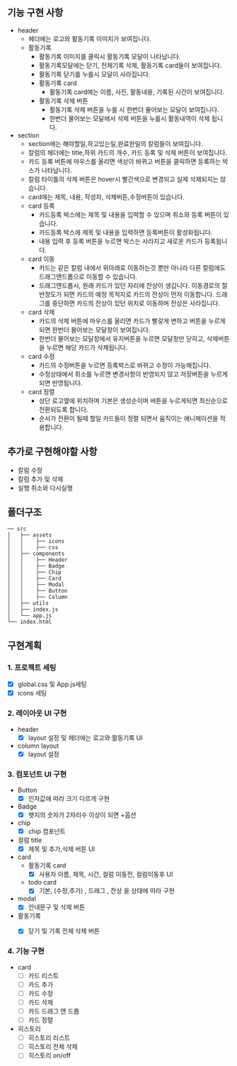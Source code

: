 ## 기능 구현 사항

- header
    - 헤더에는 로고와 활동기록 이미지가 보여집니다.
    - 활동기록
        - 활동기록 이미지를 클릭시 활동기록 모달이 나타납니다.
        - 활동기록모달에는 닫기, 전체기록 삭제, 활동기록 card들이 보여집니다.
        - 활동기록 닫기를 누를시 모달이 사라집니다.
        - 활동기록 card
            - 활동기록 card에는 이름, 사진, 활동내용, 기록된 시간이 보여집니다.
        - 활동기록 삭제 버튼
            - 활동기록 삭제 버튼을 누를 시 한번더 물어보는 모달이 보여집니다.
            - 한번더 물어보는 모달에서 삭제 버튼을 누를시 활동내역이 삭제 됩니다.
- section
    - section에는 해야할일,하고있는일,완료한일의 칼럼들이 보여집니다.
    - 칼럼의 헤더에는 title,하위 카드의 개수, 카드 등록 및 삭제 버튼이 보여집니다.
    - 카드 등록 버튼에 마우스를 올리면 색상이 바뀌고 버튼을 클릭하면 등록하는 박스가 나타납니다.
    - 칼럼 타이틀의 삭제 버튼은 hover시 빨간색으로 변경되고 실제 삭제되지는 않습니다.
    - card에는 제목, 내용, 작성자, 삭제버튼,수정버튼이 있습니다.
    - card 등록
        - 카드등록 박스에는 제목 및 내용을 입력할 수 있으며 취소와 등록 버튼이 있습니다.
        - 카드등록 박스에 제목 및 내용을 입력하면 등록버튼이 활성화됩니다.
        - 내용 입력 후 등록 버튼을 누르면 박스는 사라지고 새로운 카드가 등록됩니다.
    - card 이동
        - 카드는 같은 칼럼 내에서 위아래로 이동하는것 뿐만 아니라 다른 칼럼에도 드래그앤드롭으로 이동할 수 있습니다.
        - 드래그앤드롭시, 원래 카드가 있던 자리에 잔상이 생깁니다. 
        이동경로의 절반정도가 되면 카드의 예정 목적지로 카드의 잔상이 먼저 이동합니다.
        드래그를 중단하면 카드의 잔상이 있던 위치로 이동하며 잔상은 사라집니다.
    - card 삭제
        - 카드의 삭제 버튼에 마우스를 올리면 카드가 빨갛게 변하고 버튼을 누르게 되면 한번더 물어보는 모달창이 보여집니다.
        - 한번더 물어보는 모달창에서 유지버튼을 누르면 모달창만 닫히고, 삭제버튼을 누르면 해당 카드가 삭제됩니다.
    - card 수정
        - 카드의 수정버튼을 누르면 등록박스로 바뀌고 수정이 가능해집니다.
        - 수정상태에서 취소를 누르면 변경사항이 반영되지 않고 저장버튼을 누르게되면 반영됩니다.
    - card 정렬
        - 상단 로고옆에 위치하며 기본은 생성순이며 버튼을 누르게되면 최신순으로 전환되도록 합니다.
        - 순서가 전환이 될때 할일 카드들이 정렬 되면서 움직이는 애니메이션을 적용합니다.
        

## 추가로 구현해야할 사항

- 칼럼 수정
- 칼럼 추가 및 삭제
- 실행 취소와 다시실행

## 폴더구조

```
── src
│   ├── assets
│   │    ├── icons
│   │    ├── css
│   ├── components
│   │    ├── Header
│   │    ├── Badge
│   │    ├── Chip
│   │    ├── Card
│   │    ├── Modal
│   │    ├── Button
│   │    ├── Column
│   ├── utils
│   ├── index.js
│   └── app.js
└── index.html
```


## 구현계획

### 1. 프로젝트 세팅

- [x] global.css 및 App.js세팅
- [x] icons 세팅

### 2. 레이아웃 UI 구현

- header
    - [x] layout 설정 및 헤더에는 로고와 활동기록 UI
- column layout
    - [x] layout 설정 

### 3. 컴포넌트 UI 구현

- Button
    - [x] 인자값에 따라 크기 다르게 구현
- Badge
    - [x] 뱃지의 숫자가 2자리수 이상이 되면 +옵션
- chip
    - [x] chip 컴포넌트 
- 컬럼 title
    - [x] 제목 및 추가,삭제 버튼  UI
- card
    - 활동기록 card
        - [x] 사용자 이름, 제목, 시간, 컬럼 이동전, 컬럼이동후  UI
    - todo card
        - [x] 기본, (수정,추가) , 드래그 , 잔상 을 상태에 따라 구현
- modal
    - [x] 안내문구 및 삭제 버튼
- 활동기록
    - [x] 닫기 및 기록 전체 삭제 버튼


### 4. 기능 구현

- card
    - [ ] 카드 리스트
    - [ ] 카드 추가
    - [ ] 카드 수정
    - [ ] 카드 삭제
    - [ ] 카드 드래그 앤 드롭
    - [ ] 카드 정렬
- 히스토리
    - [ ] 히스토리 리스트
    - [ ] 히스토리 전체 삭제
    - [ ] 히스토리 on/off